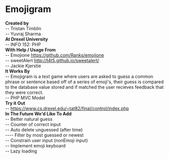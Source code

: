 # Emojigram

<b>Created by </b>
<br/>--  Tristan Timblin
<br/>--  Yuvraj Sharma
<br/>
<b>At Drexel University</b>
<br/>--  INFO 152: PHP
<br/>
<b>With Help / Usage From </b>
<br/>--  Emojione https://github.com/Ranks/emojione
<br/>--  sweetAlert http://t4t5.github.io/sweetalert/
<br/>--  Jackie Kjerstie
<br/>
<b>It Works By </b>
<br/>--  Emojigram is a text game where users are asked to guess a common
phrase or sentence based off of a series of emoji's, their guess is
compared to the database value stored and if matched the user recieves
feedback that they were correct.
<br/>--  PHP MVC Model
<br/>
<b>Try it Out </b>
<br/>--  https://www.cs.drexel.edu/~tat82/final/control/index.php
<br/>
<b>In The Future We'd Like To Add </b>
<br/>--  Better natural guess
<br/>--  Counter of correct input
<br/>--  Auto delete unguessed (after time)
<br/>----  Filter by most guessed or newest
<br/>--  Constrain user input (nonEmoji input)
<br/>--  Implement emoji keyboard
<br/>--  Lazy loading


